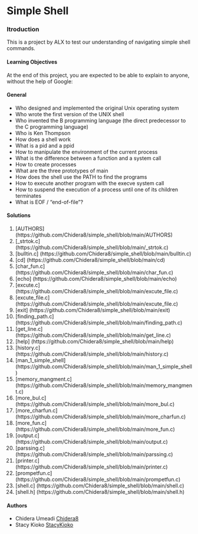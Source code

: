 # Simple Shell

### Itroduction
This is a project by ALX to test our understanding of navigating simple shell commands.

#### Learning Objectives
At the end of this project, you are expected to be able to explain to anyone, without the help of Google:

#### General
<ul>
<li>Who designed and implemented the original Unix operating system
<li>Who wrote the first version of the UNIX shell
<li>Who invented the B programming language (the direct predecessor to the C programming language)
<li>Who is Ken Thompson
<li>How does a shell work
<li>What is a pid and a ppid
<li>How to manipulate the environment of the current process
<li>What is the difference between a function and a system call
<li>How to create processes
<li>What are the three prototypes of main
<li>How does the shell use the PATH to find the programs
<li>How to execute another program with the execve system call
<li>How to suspend the execution of a process until one of its children terminates
<li>What is EOF / “end-of-file”?
</ul>

#### Solutions
<ol>
<li>[AUTHORS] (https://github.com/Chidera8/simple_shell/blob/main/AUTHORS)</li>
<li>[_strtok.c] (https://github.com/Chidera8/simple_shell/blob/main/_strtok.c)</li>
<li>[bulltin.c] (https://github.com/Chidera8/simple_shell/blob/main/bulltin.c)</li>
<li>[cd] (https://github.com/Chidera8/simple_shell/blob/main/cd)</li>
<li>[char_fun.c] (https://github.com/Chidera8/simple_shell/blob/main/char_fun.c)</li>
<li>[echo] (https://github.com/Chidera8/simple_shell/blob/main/echo)</li>
<li>[excute.c] (https://github.com/Chidera8/simple_shell/blob/main/excute_file.c)</li>
<li>[excute_file.c] (https://github.com/Chidera8/simple_shell/blob/main/excute_file.c)</li>
<li>[exit] (https://github.com/Chidera8/simple_shell/blob/main/exit)</li>
<li>[finding_path.c] (https://github.com/Chidera8/simple_shell/blob/main/finding_path.c)</li>
<li>[get_line.c] (https://github.com/Chidera8/simple_shell/blob/main/get_line.c)</li>
<li>[help] (https://github.com/Chidera8/simple_shell/blob/main/help)</li>
<li>[history.c] (https://github.com/Chidera8/simple_shell/blob/main/history.c)</li>
<li>[man_1_simple_shell] (https://github.com/Chidera8/simple_shell/blob/main/man_1_simple_shell)</li>
<li>[memory_mangment.c] (https://github.com/Chidera8/simple_shell/blob/main/memory_mangment.c)</li>
<li>[more_bul.c] (https://github.com/Chidera8/simple_shell/blob/main/more_bul.c)</li>
<li>[more_charfun.c] (https://github.com/Chidera8/simple_shell/blob/main/more_charfun.c)</li>
<li>[more_fun.c] (https://github.com/Chidera8/simple_shell/blob/main/more_fun.c)</li>
<li>[output.c] (https://github.com/Chidera8/simple_shell/blob/main/output.c)</li>
<li>[parssing.c] (https://github.com/Chidera8/simple_shell/blob/main/parssing.c)</li>
<li>[printer.c] (https://github.com/Chidera8/simple_shell/blob/main/printer.c)</li>
<li>[prompetfun.c] (https://github.com/Chidera8/simple_shell/blob/main/prompetfun.c)</li>
<li>[shell.c] (https://github.com/Chidera8/simple_shell/blob/main/shell.c)</li>
<li>[shell.h] (https://github.com/Chidera8/simple_shell/blob/main/shell.h)</li>
</ol>

#### Authors
* Chidera Umeadi [Chidera8](https://github.com/Chidera8)
* Stacy Kioko [StacyKioko](https://github.com/StacyKioko)
